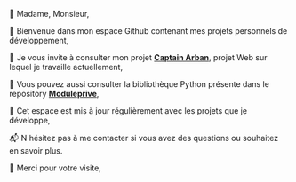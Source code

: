 


👋 Madame, Monsieur,

📌 Bienvenue dans mon espace Github contenant mes projets personnels de développement,  

🚀 Je vous invite à consulter mon projet **[Captain Arban](https://github.com/Arbn123/CaptainArban)**, projet Web sur lequel je travaille actuellement,  

🧰 Vous pouvez aussi consulter la bibliothèque Python présente dans le repository **[Moduleprive](https://github.com/Arbn123/Moduleprive)**,  

🔁 Cet espace est mis à jour régulièrement avec les projets que je développe,  

📬 N'hésitez pas à me contacter si vous avez des questions ou souhaitez en savoir plus.

🙏 Merci pour votre visite,



